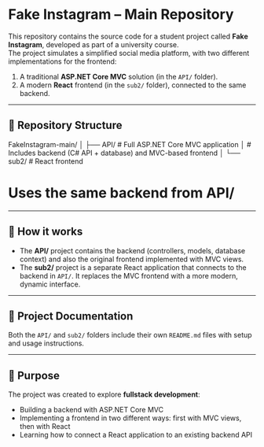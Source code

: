 # Fake Instagram – Main Repository

This repository contains the source code for a student project called **Fake Instagram**, developed as part of a university course.  
The project simulates a simplified social media platform, with two different implementations for the frontend:  
1. A traditional **ASP.NET Core MVC** solution (in the `API/` folder).  
2. A modern **React** frontend (in the `sub2/` folder), connected to the same backend.  

---

## 📂 Repository Structure
FakeInstagram-main/
│
├── API/ # Full ASP.NET Core MVC application
│ # Includes backend (C# API + database) and MVC-based frontend
│
└── sub2/ # React frontend
# Uses the same backend from API/

---

## 🔧 How it works
- The **API/** project contains the backend (controllers, models, database context) and also the original frontend implemented with MVC views.  
- The **sub2/** project is a separate React application that connects to the backend in `API/`. It replaces the MVC frontend with a more modern, dynamic interface.  

---

## 🔗 Project Documentation
Both the `API/` and `sub2/` folders include their own `README.md` files with setup and usage instructions.  

---

## 🎯 Purpose
The project was created to explore **fullstack development**:  
- Building a backend with ASP.NET Core MVC  
- Implementing a frontend in two different ways: first with MVC views, then with React  
- Learning how to connect a React application to an existing backend API  
